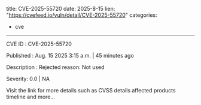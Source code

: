  
title: CVE-2025-55720
date: 2025-8-15
lien: "https://cvefeed.io/vuln/detail/CVE-2025-55720"
categories:
  - cve
---

CVE ID : CVE-2025-55720

Published :  Aug. 15
2025
3:15 a.m. | 45 minutes ago

Description : Rejected reason: Not used

Severity: 0.0 | NA

Visit the link for more details
such as CVSS details
affected products
timeline
and more...
